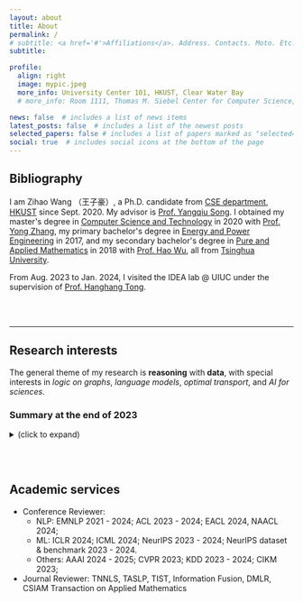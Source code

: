 ```yaml
---
layout: about
title: About
permalink: /
# subtitle: <a href='#'>Affiliations</a>. Address. Contacts. Moto. Etc.
subtitle:

profile:
  align: right
  image: mypic.jpeg
  more_info: University Center 101, HKUST, Clear Water Bay
  # more_info: Room 1111, Thomas M. Siebel Center for Computer Science, UIUC.

news: false  # includes a list of news items
latest_posts: false  # includes a list of the newest posts
selected_papers: false # includes a list of papers marked as "selected={true}"
social: true  # includes social icons at the bottom of the page
---
```


## Bibliography

I am Zihao Wang （王子豪）, a Ph.D. candidate from [CSE department](https://cse.hkust.edu.hk/), [HKUST](https://hkust.edu.hk/) since Sept. 2020. My advisor is [Prof. Yangqiu Song](https://cse.hkust.edu.hk/~yqsong/). I obtained my master's degree in [Computer Science and Technology](https://www.cs.tsinghua.edu.cn/csen/) in 2020 with [Prof. Yong Zhang](https://dagege.github.io/), my primary bachelor's degree in [Energy and Power Engineering](https://www.depe.tsinghua.edu.cn/depeen/) in 2017, and my secondary bachelor's degree in [Pure and Applied Mathematics](https://math.tsinghua.edu.cn) in 2018 with [Prof. Hao Wu](https://haowu1983.github.io), all from [Tsinghua University](https://www.tsinghua.edu.cn/en/index.htm).

From Aug. 2023 to Jan. 2024, I visited the IDEA lab @ UIUC under the supervision of [Prof. Hanghang Tong](http://tonghanghang.org/).

<br/><br/>

---

## Research interests

The general theme of my research is **reasoning** with **data**, with special interests in *logic on graphs*, *language models*, *optimal transport*, and *AI for sciences*.

### Summary at the end of 2023

<details><summary>(click to expand)</summary>

{% include figure.html path="assets/img/research-overview.jpg" class="img-fluid rounded z-depth-1" zoomable=true %}

#### First-order reasoning on KG
During my PhD, I studied graph problems justified by the first-order language.

$$(\text{Reason}, \text{Data}) = (\text{First-order language}, \text{Graph})$$

My work includes:
- On the language aspect, I build empirical datasets and benchmarks to cover the Existential First Order (EFO) [NeurIPS'21, arXiv:2304.07063, arXiv:2307.13701]
- On the model aspect, I build deep learning and representation learning methods to answer first-order queries [NAACL'22, ACL'23, ICLR'23]

#### Natural language reasoning (beyond the first-order language)
My research work also involves reasoning with natural languages, which is beyond the first order.

$$(\text{Reason}, \text{Data}) = (\text{Natural language}, \text{World knowledge})$$

My research can be roughly separated by knowledge representation and reasoning

- World knowledge representation: Commonsense knowledge representation [EMNLP'22a]
- World knowledge reasoning: Neurosymbolic reasoning for natural language query [EMNLP'22b]

✨ My recent interest includes the reasoning capability of multi-agent LLMs. (arXiv:2311.07076)

#### Data modeling (within the first-order language)
I frame the machine learning tasks as a single predicate $$ \text{Prediction}(\text{Input}, \text{Output}) $$

$$(\text{Reason}, \text{Data}) = (\text{Single Predicate}, \text{Multimodal data})$$

<details open>
  <summary> Shallow reasoning by data modeling </summary>
  ✨ My recent interest includes on modeling of molecule graphs. (arXiv:2310.03152)
  <div style="margin-left: 40px">
    <details>
    <summary>The predicate <ins> IsLabelOf </ins> (supervised learning)</summary>
    <ul>
      <li>Understanding deep learning tricks [arXiv:2010.12648]</li>
      <li>Designing neural heuristics for applications [AJODO'23, JORC'23]</li>
      <li>Compressing deep neural networks [ICML'23]</li>
    </ul>
    </details>
    <details>
      <summary>The predicate <ins> IsLatentCodeOf </ins> (unsupervised learning)</summary>
    <ul>
      <li>Understanding the variational auto encoder [NeurIPS'22]</li>
      <li>Modeling temporal encoding/decoding process [VTC'21]</li>
      <li>ML for hardware design [ICCT'21]</li>
    </ul>
    </details>
    <details>
      <summary>The predicate <ins> IsSameDistribution </ins> (optimal transport)</summary>
    <ul>
      <li>Efficient algorithms [JSC'23,CSIAM-AM'23,CMS'22]</li>
      <li>Application to point cloud alignment [ACL'20, EMNLP'20, COLING'22]</li>
      <li>Application to cross-domain recommendation [CIKM'22]</li>
    </ul>
    </details>
  </div>
</details>

</details>

<br/><br/>

## Academic services
- Conference Reviewer:
  - NLP: EMNLP 2021 - 2024; ACL 2023 - 2024; EACL 2024, NAACL 2024;
  - ML: ICLR 2024; ICML 2024; NeurIPS 2023 - 2024; NeurIPS dataset & benchmark 2023 - 2024.
  - Others: AAAI 2024 - 2025; CVPR 2023; KDD 2023 - 2024; CIKM 2023;
- Journal Reviewer: TNNLS, TASLP, TIST, Information Fusion, DMLR, CSIAM Transaction on Applied Mathematics

<br/><br/>

